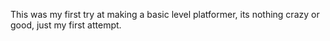 This was my first try at making a basic level platformer, its nothing crazy or good, just my first attempt.
